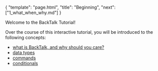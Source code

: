{
    "template": "page.html",
    "title": "Beginning",
    "next": ["1_what_when_why.md"]
}

Welcome to the BackTalk Tutorial!

Over the course of this interactive tutorial, you will be introduced to the
following concepts:

 * [what is BackTalk, and why should you care?](1_what_when_why)
 * [data types](2_data)
 * [commands](3_commands)
 * [conditionals](4_conditionals)
